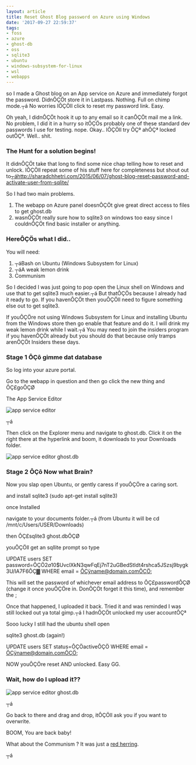 ```yaml
---
layout: article
title: Reset Ghost Blog password on Azure using Windows
date: '2017-09-27 22:59:37'
tags:
- foss
- azure
- ghost-db
- oss
- sqlite3
- ubuntu
- windows-subsystem-for-linux
- wsl
- webapps
---
```



so I made a Ghost blog on an App service on Azure and immediately forgot the password. DidnÔÇÖt store it in Lastpass. Nothing. Full on chimp mode.┬á No worries IÔÇÖll click to reset my password link. Easy.

Oh yeah, I didnÔÇÖt hook it up to any email so it canÔÇÖt mail me a link.  
 No problem, I did it in a hurry so itÔÇÖs probably one of these standard dev passwords I use for testing. nope. Okay.. IÔÇÖll try ÔÇª ahÔÇª locked outÔÇª. Well.. shit.

### The Hunt for a solution begins!

It didnÔÇÖt take that long to find some nice chap telling how to reset and unlock. IÔÇÖll repeat some of his stuff here for completeness but shout out to[┬áhttp://sharadchhetri.com/2015/06/07/ghost-blog-reset-password-and-activate-user-from-sqlite/](http://sharadchhetri.com/2015/06/07/ghost-blog-reset-password-and-activate-user-from-sqlite/)

So I had two main problems.

1. The webapp on Azure panel doesnÔÇÖt give great direct access to files to get ghost.db
2. wasnÔÇÖt really sure how to sqlite3 on windows too easy since I couldnÔÇÖt find basic installer or anything.

### HereÔÇÖs what I did..

You will need:

1. ┬áBash on Ubuntu (Windows Subsystem for Linux)
2. ┬áA weak lemon drink
3. Communism

So I decided I was just going to pop open the Linux shell on Windows and use that to get sqlite3 much easier.┬á But thatÔÇÖs because I already had it ready to go. If you havenÔÇÖt then youÔÇÖll need to figure something else out to get sqlite3.

If youÔÇÖre not using Windows Subsystem for Linux and installing Ubuntu from the Windows store then go enable that feature and do it. I will drink my weak lemon drink while I wait.┬á You may need to join the insiders program if you havenÔÇÖt already but you should do that because only tramps arenÔÇÖt Insiders these days.

### Stage 1 ÔÇô gimme dat database

So log into your azure portal.

Go to the webapp in question and then go click the new thing and ÔÇ£goÔÇØ

The App Service Editor

![app service editor](https://cloudconfusionsa.blob.core.windows.net/blogimages/2017/app-service-editor.jpg?resize=525%2C313)

┬á

Then click on the Explorer menu and navigate to ghost.db. Click it on the right there at the hyperlink and boom, it downloads to your Downloads folder.

![app service editor ghost.db](https://cloudconfusionsa.blob.core.windows.net/blogimages/2017/app-service-editor-ghost.db_.jpg?resize=525%2C218)

### Stage 2 ÔÇô Now what Brain?

Now you slap open Ubuntu, or gently caress if youÔÇÖre a caring sort.

and install sqlite3 (sudo apt-get install sqlite3)

once Installed

navigate to your documents folder.┬á (from Ubuntu it will be cd /mnt/c/Users/USER/Downloads)

then ÔÇ£sqlite3 ghost.dbÔÇØ

youÔÇÖll get an sqllite prompt so type

UPDATE users SET password=ÔÇÖ$2a$10$UvclXkN3qwFqEj7nT2uGBedStIdt4rshca5JSzsj9bygk3U/IA7F6ÔÇ▓ WHERE email = ÔÇÿname@domain.comÔÇÖ;

This will set the password of whichever email address to ÔÇ£passwordÔÇØ (change it once youÔÇÖre in. DonÔÇÖt forget it this time), and remember the ;

Once that happened, I uploaded it back. Tried it and was reminded I was still locked out ya total gimp.┬á I hadnÔÇÖt unlocked my user accountÔÇª

Sooo lucky I still had the ubuntu shell open

sqlite3 ghost.db (again!)

UPDATE users SET status=ÔÇÖactiveÔÇÖ WHERE email = ÔÇÿname@domain.comÔÇÖ;

NOW youÔÇÖre reset AND unlocked. Easy GG.

### Wait, how do I upload it??

![app service editor ghost.db](https://cloudconfusionsa.blob.core.windows.net/blogimages/2017/app-service-editor-ghost.db_.jpg?resize=525%2C218)

┬á

Go back to there and drag and drop, itÔÇÖll ask you if you want to overwrite.

BOOM, You are back baby!

What about the Communism ? It was just a [red herring](http://www.imdb.com/title/tt0088930/).

┬á


